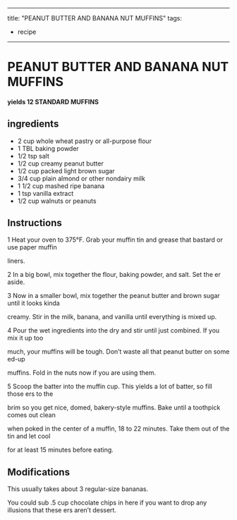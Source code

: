 
---
title: "PEANUT BUTTER AND BANANA NUT MUFFINS"
tags:
  - recipe
---
# PEANUT BUTTER AND BANANA NUT MUFFINS



#### yields  12 STANDARD MUFFINS


## ingredients
* 2 cup whole wheat pastry or all-purpose flour 
* 1 TBL baking powder 
* 1/2 tsp salt 
* 1/2 cup creamy peanut butter 
* 1/2 cup packed light brown sugar 
* 3/4 cup plain almond or other nondairy milk 
* 1 1/2 cup mashed ripe banana 
* 1 tsp vanilla extract 
* 1/2 cup walnuts or peanuts 



## Instructions
1 Heat your oven to 375°F. Grab your muffin tin and grease that bastard or use paper muffin

liners.

2 In a big bowl, mix together the flour, baking powder, and salt. Set the  er aside.

3 Now in a smaller bowl, mix together the peanut butter and brown sugar until it looks kinda

creamy. Stir in the milk, banana, and vanilla until everything is mixed up.

4 Pour the wet ingredients into the dry and stir until just combined. If you mix it up too

much, your muffins will be tough. Don’t waste all that peanut butter on some  ed-up

muffins. Fold in the nuts now if you are using them.

5 Scoop the batter into the muffin cup. This yields a lot of batter, so fill those  ers to the

brim so you get nice, domed, bakery-style muffins. Bake until a toothpick comes out clean

when poked in the center of a muffin, 18 to 22 minutes. Take them out of the tin and let cool

for at least 15 minutes before eating.



## Modifications
This usually takes about 3 regular-size bananas.

 You could sub .5 cup chocolate chips in here if you want to drop any illusions that these  ers aren’t dessert.




